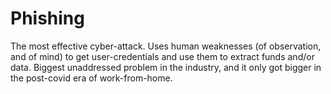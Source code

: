 # Phishing
The most effective cyber-attack. Uses human weaknesses (of observation, and of mind)
to get user-credentials and use them to extract funds and/or data.
Biggest unaddressed problem in the industry, and it only got bigger in the post-covid
era of work-from-home.